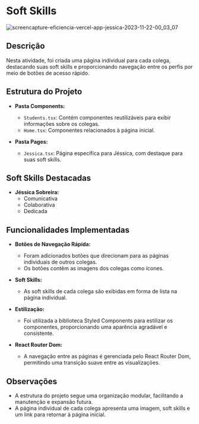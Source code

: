 # Soft Skills

![screencapture-eficiencia-vercel-app-jessica-2023-11-22-00_03_07](https://github.com/jessica-sobreira/eficiencia/assets/117686537/6a077dd9-6f82-481d-a8b9-219916642c77)


## Descrição
Nesta atividade, foi criada uma página individual para cada colega, destacando suas soft skills e proporcionando navegação entre os perfis por meio de botões de acesso rápido.

## Estrutura do Projeto
- **Pasta Components:**
  - `Students.tsx`: Contém componentes reutilizáveis para exibir informações sobre os colegas.
  - `Home.tsx`: Componentes relacionados à página inicial.
  
- **Pasta Pages:**
  - `Jessica.tsx`: Página específica para Jéssica, com destaque para suas soft skills.
  
## Soft Skills Destacadas
- **Jéssica Sobreira:**
  - Comunicativa
  - Colaborativa
  - Dedicada

## Funcionalidades Implementadas
- **Botões de Navegação Rápida:**
  - Foram adicionados botões que direcionam para as páginas individuais de outros colegas.
  - Os botões contêm as imagens dos colegas como ícones.

- **Soft Skills:**
  - As soft skills de cada colega são exibidas em forma de lista na página individual.
  
- **Estilização:**
  - Foi utilizada a biblioteca Styled Components para estilizar os componentes, proporcionando uma aparência agradável e consistente.

- **React Router Dom:**
  - A navegação entre as páginas é gerenciada pelo React Router Dom, permitindo uma transição suave entre as visualizações.

## Observações
- A estrutura do projeto segue uma organização modular, facilitando a manutenção e expansão futura.
- A página individual de cada colega apresenta uma imagem, soft skills e um link para retornar à página inicial.
